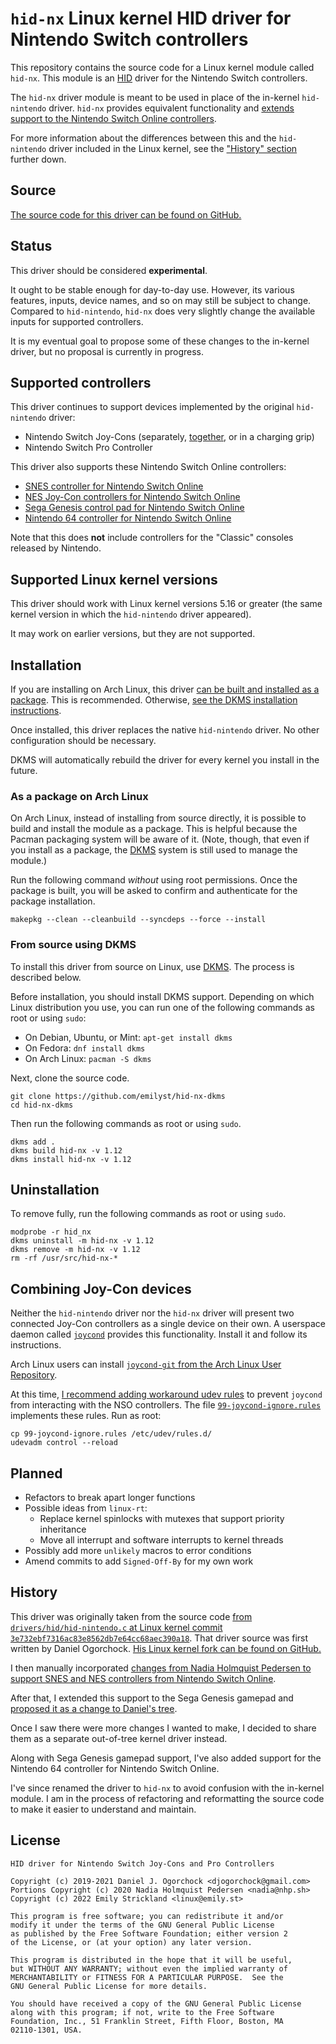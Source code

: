 `hid-nx` Linux kernel HID driver for Nintendo Switch controllers
================================================================

This repository contains the source code for a Linux kernel module called `hid-nx`. This module is an [HID](https://en.wikipedia.org/wiki/Human_interface_device) driver for the Nintendo Switch controllers.

The `hid-nx` driver module is meant to be used in place of the in-kernel `hid-nintendo` driver. `hid-nx` provides equivalent functionality and [extends support to the Nintendo Switch Online controllers](#supported-controllers).

For more information about the differences between this and the `hid-nintendo` driver included in the Linux kernel, see the ["History" section](#history) further down.


Source
------

[The source code for this driver can be found on GitHub.](https://github.com/emilyst/hid-nx-dkms)


Status
------

This driver should be considered **experimental**.

It ought to be stable enough for day-to-day use. However, its various features, inputs, device names, and so on may still be subject to change. Compared to `hid-nintendo`, `hid-nx` does very slightly change the available inputs for supported controllers.

It is my eventual goal to propose some of these changes to the in-kernel driver, but no proposal is currently in progress.


Supported controllers
---------------------

This driver continues to support devices implemented by the original `hid-nintendo` driver:

* Nintendo Switch Joy-Cons (separately, [together](#combining-joy-con-devices), or in a charging grip)
* Nintendo Switch Pro Controller

This driver also supports these Nintendo Switch Online controllers:

* [SNES controller for Nintendo Switch Online](https://www.nintendo.com/store/products/super-nintendo-entertainment-system-controller/)
* [NES Joy-Con controllers for Nintendo Switch Online](https://www.nintendo.com/store/products/nintendo-entertainment-system-controllers/)
* [Sega Genesis control pad for Nintendo Switch Online](https://www.nintendo.com/store/products/sega-genesis-control-pad/)
* [Nintendo 64 controller for Nintendo Switch Online](https://www.nintendo.com/store/products/nintendo-64-controller/)

Note that this does **not** include controllers for the "Classic" consoles released by Nintendo.


Supported Linux kernel versions
-------------------------------

This driver should work with Linux kernel versions 5.16 or greater (the same kernel version in which the `hid-nintendo` driver appeared).

It may work on earlier versions, but they are not supported.


Installation
------------

If you are installing on Arch Linux, this driver [can be built and installed as a package](#arch-linux-package-installation). This is recommended. Otherwise, [see the DKMS installation instructions](#from-source-using-dkms).

Once installed, this driver replaces the native `hid-nintendo` driver. No other configuration should be necessary.

DKMS will automatically rebuild the driver for every kernel you install in the future.


### As a package on Arch Linux

On Arch Linux, instead of installing from source directly, it is possible to build and install the module as a package. This is helpful because the Pacman packaging system will be aware of it. (Note, though, that even if you install as a package, the [DKMS](https://wiki.archlinux.org/title/Dynamic_Kernel_Module_Support) system is still used to manage the module.)

Run the following command *without* using root permissions. Once the package is built, you will be asked to confirm and authenticate for the package installation.

    makepkg --clean --cleanbuild --syncdeps --force --install


### From source using DKMS

To install this driver from source on Linux, use [DKMS](https://github.com/dell/dkms). The process is described below.

Before installation, you should install DKMS support. Depending on which Linux distribution you use, you can run one of the following commands as root or using `sudo`:

* On Debian, Ubuntu, or Mint:   `apt-get install dkms`
* On Fedora:                    `dnf install dkms`
* On Arch Linux:                `pacman -S dkms`

Next, clone the source code.

    git clone https://github.com/emilyst/hid-nx-dkms
    cd hid-nx-dkms

Then run the following commands as root or using `sudo`.

    dkms add .
    dkms build hid-nx -v 1.12
    dkms install hid-nx -v 1.12


Uninstallation
--------------

To remove fully, run the following commands as root or using `sudo`.

    modprobe -r hid_nx
    dkms uninstall -m hid-nx -v 1.12
    dkms remove -m hid-nx -v 1.12
    rm -rf /usr/src/hid-nx-*


Combining Joy-Con devices
-------------------------

Neither the `hid-nintendo` driver nor the `hid-nx` driver will present two connected Joy-Con controllers as a single device on their own. A userspace daemon called [`joycond`](https://github.com/DanielOgorchock/joycond) provides this functionality. Install it and follow its instructions.

Arch Linux users can install [`joycond-git` from the Arch Linux User Repository](https://aur.archlinux.org/packages/joycond-git).

At this time, [I recommend adding workaround udev rules](99-joycond-ignore.rules) to prevent `joycond` from interacting with the NSO controllers. The file [`99-joycond-ignore.rules`](99-joycond-ignore.rules) implements these rules. Run as root:

    cp 99-joycond-ignore.rules /etc/udev/rules.d/
    udevadm control --reload


Planned
-------

* Refactors to break apart longer functions
* Possible ideas from `linux-rt`:
  * Replace kernel spinlocks with mutexes that support priority inheritance
  * Move all interrupt and software interrupts to kernel threads
* Possibly add more `unlikely` macros to error conditions
* Amend commits to add `Signed-Off-By` for my own work


History
-------

This driver was originally taken from the source code [from `drivers/hid/hid-nintendo.c` at Linux kernel commit `3e732ebf7316ac83e8562db7e64cc68aec390a18`](https://github.com/torvalds/linux/blob/3e732). That driver source was first written by Daniel Ogorchock. [His Linux kernel fork can be found on GitHub.](https://github.com/DanielOgorchock/linux)

I then manually incorporated [changes from Nadia Holmquist Pedersen to support SNES and NES controllers from Nintendo Switch Online](https://github.com/nadiaholmquist/linux/tree/hid-nintendo).

After that, I extended this support to the Sega Genesis gamepad and [proposed it as a change to Daniel's tree](https://github.com/DanielOgorchock/linux/pull/35).

Once I saw there were more changes I wanted to make, I decided to share them as a separate out-of-tree kernel driver instead.

Along with Sega Genesis gamepad support, I've also added support for the Nintendo 64 controller for Nintendo Switch Online.

I've since renamed the driver to `hid-nx` to avoid confusion with the in-kernel module. I am in the process of refactoring and reformatting the source code to make it easier to understand and maintain.


License
-------

    HID driver for Nintendo Switch Joy-Cons and Pro Controllers

    Copyright (c) 2019-2021 Daniel J. Ogorchock <djogorchock@gmail.com>
    Portions Copyright (c) 2020 Nadia Holmquist Pedersen <nadia@nhp.sh>
    Copyright (c) 2022 Emily Strickland <linux@emily.st>

    This program is free software; you can redistribute it and/or
    modify it under the terms of the GNU General Public License
    as published by the Free Software Foundation; either version 2
    of the License, or (at your option) any later version.

    This program is distributed in the hope that it will be useful,
    but WITHOUT ANY WARRANTY; without even the implied warranty of
    MERCHANTABILITY or FITNESS FOR A PARTICULAR PURPOSE.  See the
    GNU General Public License for more details.

    You should have received a copy of the GNU General Public License
    along with this program; if not, write to the Free Software
    Foundation, Inc., 51 Franklin Street, Fifth Floor, Boston, MA
    02110-1301, USA.
